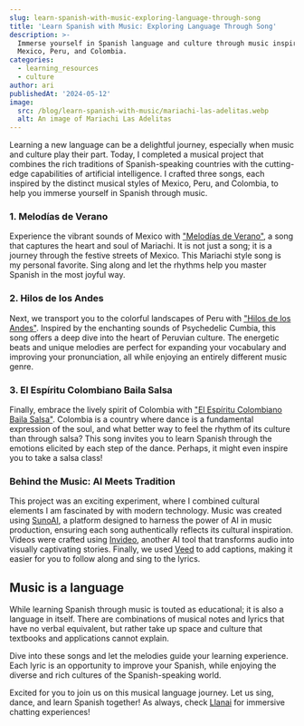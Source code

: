 ```yaml
---
slug: learn-spanish-with-music-exploring-language-through-song
title: 'Learn Spanish with Music: Exploring Language Through Song'
description: >-
  Immerse yourself in Spanish language and culture through music inspired by
  Mexico, Peru, and Colombia.
categories:
  - learning_resources
  - culture
author: ari
publishedAt: '2024-05-12'
image:
  src: /blog/learn-spanish-with-music/mariachi-las-adelitas.webp
  alt: An image of Mariachi Las Adelitas
---
```


Learning a new language can be a delightful journey, especially when music and culture play their part. Today, I completed a musical project that combines the rich traditions of Spanish-speaking countries with the cutting-edge capabilities of artificial intelligence. I crafted three songs, each inspired by the distinct musical styles of Mexico, Peru, and Colombia, to help you immerse yourself in Spanish through music.

### 1. Melodías de Verano

Experience the vibrant sounds of Mexico with ["Melodías de Verano"](https://www.youtube.com/watch?v=6FRHoixMxic&ab_channel=AriNakos), a song that captures the heart and soul of Mariachi. It is not just a song; it is a journey through the festive streets of Mexico. This Mariachi style song is my personal favorite. Sing along and let the rhythms help you master Spanish in the most joyful way.

### 2. Hilos de los Andes

Next, we transport you to the colorful landscapes of Peru with ["Hilos de los Andes"](https://youtu.be/O9rHk0cmVd0). Inspired by the enchanting sounds of Psychedelic Cumbia, this song offers a deep dive into the heart of Peruvian culture. The energetic beats and unique melodies are perfect for expanding your vocabulary and improving your pronunciation, all while enjoying an entirely different music genre.

### 3. El Espíritu Colombiano Baila Salsa

Finally, embrace the lively spirit of Colombia with ["El Espíritu Colombiano Baila Salsa"](https://youtu.be/ifWj92kgInk). Colombia is a country where dance is a fundamental expression of the soul, and what better way to feel the rhythm of its culture than through salsa? This song invites you to learn Spanish through the emotions elicited by each step of the dance. Perhaps, it might even inspire you to take a salsa class!

### Behind the Music: AI Meets Tradition

This project was an exciting experiment, where I combined cultural elements I am fascinated by with modern technology. Music was created using [SunoAI](https://suno.com), a platform designed to harness the power of AI in music production, ensuring each song authentically reflects its cultural inspiration. Videos were crafted using [Invideo](https://invideo.io), another AI tool that transforms audio into visually captivating stories. Finally, we used [Veed](https://veed.io) to add captions, making it easier for you to follow along and sing to the lyrics.

## Music is a language

While learning Spanish through music is touted as educational; it is also a language in itself. There are combinations of musical notes and lyrics that have no verbal equivalent, but rather take up space and culture that textbooks and applications cannot explain.

Dive into these songs and let the melodies guide your learning experience. Each lyric is an opportunity to improve your Spanish, while enjoying the diverse and rich cultures of the Spanish-speaking world.

Excited for you to join us on this musical language journey. Let us sing, dance, and learn Spanish together! As always, check [Llanai](https://llanai.com) for immersive chatting experiences!
